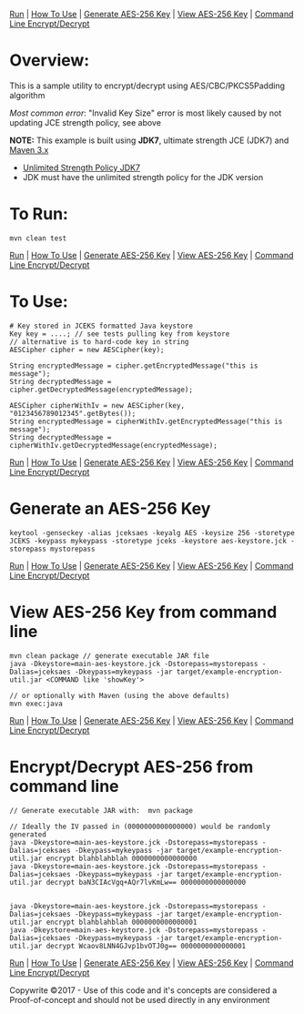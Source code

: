 [Run](#run) | [How To Use](#howto) | [Generate AES-256 Key](#generate) | [View AES-256 Key](#view) | [Command Line Encrypt/Decrypt](#use)

Overview:
===================
This is a sample utility to encrypt/decrypt using AES/CBC/PKCS5Padding algorithm

_Most common error_: "Invalid Key Size" error is most likely caused by not updating JCE strength policy, see above


**NOTE:** This example is built using **JDK7**, ultimate strength JCE (JDK7) and [Maven 3.x](http://maven.apache.org "Maven Documentation")

 - [Unlimited Strength Policy JDK7](http://www.oracle.com/technetwork/java/javase/downloads/jce-7-download-432124.html "Unlimited Strength Policy for JDK7")
 - JDK must have the unlimited strength policy for the JDK version


<a name="run"></a>To Run:
====================

    mvn clean test


[Run](#run) | [How To Use](#howto) | [Generate AES-256 Key](#generate) | [View AES-256 Key](#view) | [Command Line Encrypt/Decrypt](#use)

<a name="howto"></a>To Use:
====================

    # Key stored in JCEKS formatted Java keystore
    Key key = ....; // see tests pulling key from keystore
    // alternative is to hard-code key in string
    AESCipher cipher = new AESCipher(key);

    String encryptedMessage = cipher.getEncryptedMessage("this is message");
    String decryptedMessage = cipher.getDecryptedMessage(encryptedMessage);

    AESCipher cipherWithIv = new AESCipher(key, "0123456789012345".getBytes());
    String encryptedMessage = cipherWithIv.getEncryptedMessage("this is message");
    String decryptedMessage = cipherWithIv.getDecryptedMessage(encryptedMessage);


[Run](#run) | [How To Use](#howto) | [Generate AES-256 Key](#generate) | [View AES-256 Key](#view) | [Command Line Encrypt/Decrypt](#use)

<a name="generate"></a>Generate an AES-256 Key
======================

    keytool -genseckey -alias jceksaes -keyalg AES -keysize 256 -storetype JCEKS -keypass mykeypass -storetype jceks -keystore aes-keystore.jck -storepass mystorepass


[Run](#run) | [How To Use](#howto) | [Generate AES-256 Key](#generate) | [View AES-256 Key](#view) | [Command Line Encrypt/Decrypt](#use)

<a name="view"></a>View AES-256 Key from command line
======================

    mvn clean package // generate executable JAR file
    java -Dkeystore=main-aes-keystore.jck -Dstorepass=mystorepass -Dalias=jceksaes -Dkeypass=mykeypass -jar target/example-encryption-util.jar <COMMAND like 'showKey'>

    // or optionally with Maven (using the above defaults)
    mvn exec:java


[Run](#run) | [How To Use](#howto) | [Generate AES-256 Key](#generate) | [View AES-256 Key](#view) | [Command Line Encrypt/Decrypt](#use)

<a name="use"></a>Encrypt/Decrypt AES-256 from command line
======================

    // Generate executable JAR with:  mvn package

    // Ideally the IV passed in (0000000000000000) would be randomly generated
    java -Dkeystore=main-aes-keystore.jck -Dstorepass=mystorepass -Dalias=jceksaes -Dkeypass=mykeypass -jar target/example-encryption-util.jar encrypt blahblahblah 0000000000000000
    java -Dkeystore=main-aes-keystore.jck -Dstorepass=mystorepass -Dalias=jceksaes -Dkeypass=mykeypass -jar target/example-encryption-util.jar decrypt baN3CIAcVgq+AQr7lvKmLw== 0000000000000000


    java -Dkeystore=main-aes-keystore.jck -Dstorepass=mystorepass -Dalias=jceksaes -Dkeypass=mykeypass -jar target/example-encryption-util.jar encrypt blahblahblah 0000000000000001
    java -Dkeystore=main-aes-keystore.jck -Dstorepass=mystorepass -Dalias=jceksaes -Dkeypass=mykeypass -jar target/example-encryption-util.jar decrypt Wcaov8LNN4GJvp1bvOTJ0g== 0000000000000001

[Run](#run) | [How To Use](#howto) | [Generate AES-256 Key](#generate) | [View AES-256 Key](#view) | [Command Line Encrypt/Decrypt](#use)

Copywrite &copy;2017 - Use of this code and it's concepts are considered a Proof-of-concept and should not be used directly in any environment
